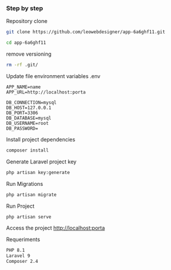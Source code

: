 
### Step by step
Repository clone
```sh
git clone https://github.com/leowebdesigner/app-6a6ghf11.git
```

```sh
cd app-6a6ghf11
```

remove versioning
```sh
rm -rf .git/
```

Update file environment variables .env
```dosini
APP_NAME=name
APP_URL=http://localhost:porta

DB_CONNECTION=mysql
DB_HOST=127.0.0.1
DB_PORT=3306
DB_DATABASE=mysql
DB_USERNAME=root
DB_PASSWORD=

```

Install project dependencies
```sh
composer install
```


Generate Laravel project key
```sh
php artisan key:generate
```

Run Migrations
```sh
php artisan migrate
```
Run Project
```sh
php artisan serve
```

Access the project
[http://localhost:porta](http://localhost:8989)

Requeriments
```sh
PHP 8.1
Laravel 9
Composer 2.4
```
